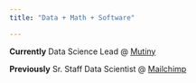 ```yaml
---
title: "Data + Math + Software"

---
```

**Currently** Data Science Lead @ [Mutiny](https://www.mutinyhq.com)

**Previously** Sr. Staff Data Scientist @ [Mailchimp](https://www.mailchimp.com)

<!-- Staff Data Scientist @ [Mailchimp](https://www.mailchimp.com)

Sr. Data Scientist @ [Mailchimp](https://www.mailchimp.com)

Data Software Engineer @ [Mailchimp](https://www.mailchimp.com) -->